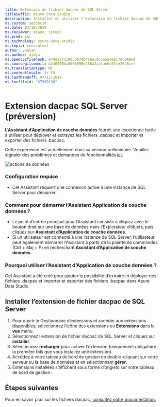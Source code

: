 ```yaml
---
title: Extension de fichier dacpac de SQL Server
titleSuffix: Azure Data Studio
description: Installer et utiliser l’extension de fichier dacpac de SQL Server (version préliminaire) pour Azure Data Studio
ms.custom: seodec18
ms.date: 03/18/2019
ms.reviewer: alayu; sstein
ms.prod: sql
ms.technology: azure-data-studio
ms.topic: conceptual
author: yualan
ms.author: alayu
ms.openlocfilehash: e40e377310b33034b4abecdc5e58eab17d39695d
ms.sourcegitcommit: b2464064c0566590e486a3aafae6d67ce2645cef
ms.translationtype: MT
ms.contentlocale: fr-FR
ms.lasthandoff: 07/15/2019
ms.locfileid: "67959196"
---
```

# <a name="sql-server-dacpac-extension-preview"></a>Extension dacpac SQL Server (préversion)

**L’Assistant d’Application de couche données** fournit une expérience facile à utiliser pour déployer et extrayez les fichiers .dacpac et importer et exporter des fichiers .bacpac.

Cette expérience est actuellement dans sa version préliminaire. Veuillez signaler des problèmes et demandes de fonctionnalités [ici.](https://github.com/microsoft/azuredatastudio/issues)

![actions de données](media/sql-server-dacpac-extension/data-tier-application-actions.png)

 ### <a name="requirements"></a>Configuration requise
 * Cet Assistant requiert une connexion active à une instance de SQL Server pour démarrer.

 ### <a name="how-do-i-start-the-data-tier-application-wizard"></a>Comment pour démarrer l’Assistant Application de couche données ?
 * Le point d’entrée principal pour l’Assistant consiste à cliquez avec le bouton droit sur une base de données dans l’Explorateur d’objets, puis cliquez sur **Assistant d’Application de couche données**.
 * Si un utilisateur est connecté à une instance de SQL Server, l’utilisateur peut également démarrer l’Assistant à partir de la palette de commandes (Ctrl + Maj + P) en recherchant **Assistant d’Application de couche données.**

 ### <a name="why-would-i-use-the-data-tier-application-wizard"></a>Pourquoi utiliser l’Assistant d’Application de couche données ?
 Cet Assistant a été créé pour ajouter la possibilité d’extraire et déployer des fichiers .dacpac et importer et exporter des fichiers .bacpac dans Azure Data Studio.

## <a name="install-the-sql-server-dacpac-extension"></a>Installer l’extension de fichier dacpac de SQL Server

1. Pour ouvrir le Gestionnaire d’extensions et accéder aux extensions disponibles, sélectionnez l’icône des extensions ou **Extensions** dans le **vue** menu.
2. Sélectionnez l’extension de fichier dacpac de SQL Server et cliquez sur **installer**.
1. Sélectionnez **recharger** pour activer l’extension (uniquement obligatoire la première fois que vous installez une extension).
2. Accédez à votre tableau de bord de gestion en double-cliquant sur votre serveur ou la base de données et en sélectionnant **gérer**.
3. Extensions installées s’affichent sous forme d’onglets sur votre tableau de bord de gestion :

## <a name="next-steps"></a>Étapes suivantes

Pour en savoir plus sur les fichiers dacpac, [consultez notre documentation.](https://docs.microsoft.com/sql/relational-databases/data-tier-applications/data-tier-applications?view=sql-server-2017)